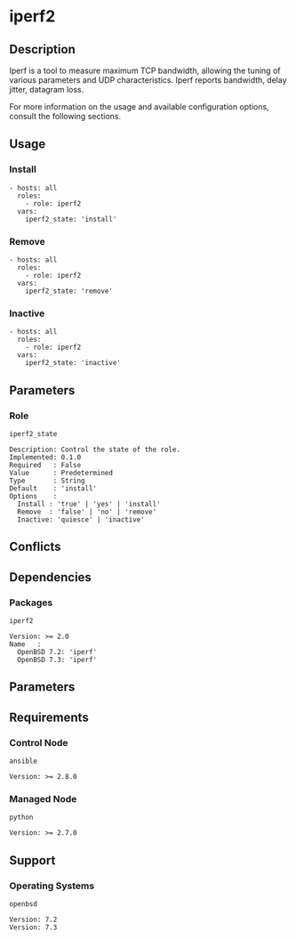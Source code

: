 # iperf2

## Description

Iperf is a tool to measure maximum TCP bandwidth, allowing the tuning of various
parameters and UDP characteristics. Iperf reports bandwidth, delay jitter,
datagram loss.

For more information on the usage and available configuration options,
consult the following sections.

## Usage

### Install

```
- hosts: all
  roles:
    - role: iperf2
  vars:
    iperf2_state: 'install'
```

### Remove

```
- hosts: all
  roles:
    - role: iperf2
  vars:
    iperf2_state: 'remove'
```

### Inactive

```
- hosts: all
  roles:
    - role: iperf2
  vars:
    iperf2_state: 'inactive'
```

## Parameters

### Role

`iperf2_state`

    Description: Control the state of the role.
    Implemented: 0.1.0
    Required   : False
    Value      : Predetermined
    Type       : String
    Default    : 'install'
    Options    :
      Install : 'true' | 'yes' | 'install'
      Remove  : 'false' | 'no' | 'remove'
      Inactive: 'quiesce' | 'inactive'

## Conflicts

## Dependencies

### Packages

`iperf2`

    Version: >= 2.0
    Name   :
      OpenBSD 7.2: 'iperf'
      OpenBSD 7.3: 'iperf'

## Parameters

## Requirements

### Control Node

`ansible`

    Version: >= 2.8.0

### Managed Node

`python`

    Version: >= 2.7.0

## Support

### Operating Systems

`openbsd`

    Version: 7.2
    Version: 7.3
